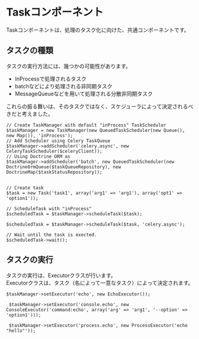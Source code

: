 # Taskコンポーネント

Taskコンポーネントは、処理のタスク化に向けた、共通コンポーネントです。


## タスクの種類

タスクの実行方法には、幾つかの可能性があります。

  - InProcessで処理されるタスク
  - batchなどにより処理される非同期タスク
  - MessageQueueなどを用いて処理される分散非同期タスク

これらの振る舞いは、そのタスクではなく、スケジューラによって決定されるべきだと考えました。

```
// Create TaskManager with default "inProcess" TaskScheduler 
$taskManager = new TaskManager(new QueuedTaskScheduler(new Queue(), new Map()), 'inProcess');
// Add Scheduler using Celery TaskQueue
$taskManager->addScheduler('celery.async', new CeleryTaskScheduler($celeryClient));
// Using Doctrine ORM as 
$taskManager->addScheduler('batch', new QueuedTaskScheduler(new DoctrineOrmQueue($taskQueueRepository), new DoctrineMap($taskStatusRepository));


// Create task
$task = new Task('task1', array('arg1' => 'arg1'), array('opt1' => 'option1'));

// ScheduleTask with "inProcess"
$scheduledTask = $taskManager->scheduleTask($task);

$scheduledTask = $taskManager->scheduleTask($task, 'celery.async');

// Wait until the task is exected.
$scheduledTask->wait();
```

## タスクの実行
タスクの実行は、Executorクラスが行います。  
Executorクラスは、タスク（名によって一意なタスク）によって決定されます。


```
$taskManager->setExecutor('echo', new EchoExecutor());

 $taskManager->setExecutor('console.echo', new ConsoleExecutor('command:echo', array('arg' => 'arg1', '--option' => 'option1')));
 
 $taskManager->setExecutor('process.echo', new ProcessExecutor('echo "hello"'));
 

```
